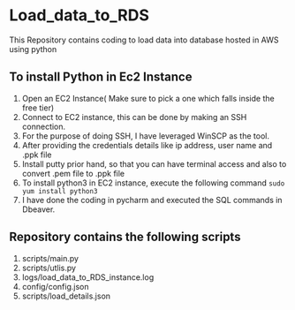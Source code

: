 # Load_data_to_RDS
This Repository contains coding to load data into database hosted in AWS using python


## To install Python in Ec2 Instance
1. Open an EC2 Instance( Make sure to pick a one which falls inside the free tier)
2. Connect to EC2 instance, this can be done by making an SSH connection.
3. For the purpose of doing SSH, I have leveraged WinSCP as the tool.
4. After providing the credentials details like ip address, user name and .ppk file
5. Install putty prior hand, so that you can have terminal access and also to convert .pem file to .ppk file
6. To install python3 in EC2 instance, execute the following command
`sudo yum install python3`
7. I have done the coding in pycharm and executed the SQL commands in Dbeaver.

## Repository contains the following scripts
1. scripts/main.py
2. scripts/utlis.py
3. logs/load_data_to_RDS_instance.log
4. config/config.json
5. scripts/load_details.json  